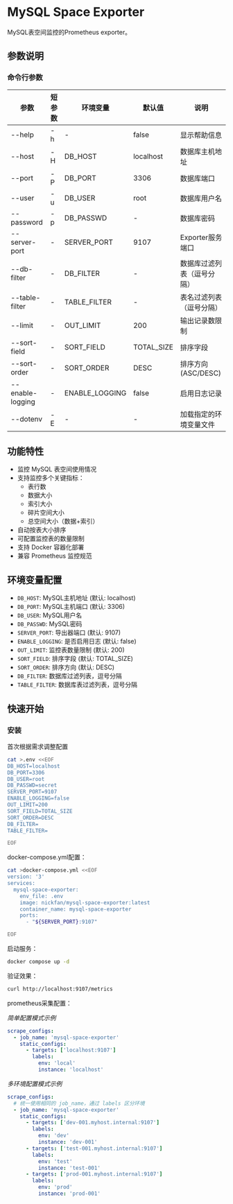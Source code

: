 # MySQL Space Exporter

MySQL表空间监控的Prometheus exporter。

## 参数说明

### 命令行参数

| 参数 | 短参数 | 环境变量 | 默认值 | 说明 |
|------|--------|----------|--------|------|
| --help | -h | - | false | 显示帮助信息 |
| --host | -H | DB_HOST | localhost | 数据库主机地址 |
| --port | -P | DB_PORT | 3306 | 数据库端口 |
| --user | -u | DB_USER | root | 数据库用户名 |
| --password | -p | DB_PASSWD | - | 数据库密码 |
| --server-port | - | SERVER_PORT | 9107 | Exporter服务端口 |
| --db-filter | - | DB_FILTER | - | 数据库过滤列表（逗号分隔） |
| --table-filter | - | TABLE_FILTER | - | 表名过滤列表（逗号分隔） |
| --limit | - | OUT_LIMIT | 200 | 输出记录数限制 |
| --sort-field | - | SORT_FIELD | TOTAL_SIZE | 排序字段 |
| --sort-order | - | SORT_ORDER | DESC | 排序方向(ASC/DESC) |
| --enable-logging | - | ENABLE_LOGGING | false | 启用日志记录 |
| --dotenv | -E | - | - | 加载指定的环境变量文件 |

## 功能特性

- 监控 MySQL 表空间使用情况
- 支持监控多个关键指标：
  - 表行数
  - 数据大小
  - 索引大小
  - 碎片空间大小
  - 总空间大小（数据+索引）
- 自动按表大小排序
- 可配置监控表的数量限制
- 支持 Docker 容器化部署
- 兼容 Prometheus 监控规范

## 环境变量配置

- `DB_HOST`: MySQL主机地址 (默认: localhost)
- `DB_PORT`: MySQL主机端口 (默认: 3306)
- `DB_USER`: MySQL用户名
- `DB_PASSWD`: MySQL密码
- `SERVER_PORT`: 导出器端口 (默认: 9107)
- `ENABLE_LOGGING`: 是否启用日志 (默认: false)
- `OUT_LIMIT`: 监控表数量限制 (默认: 200)
- `SORT_FIELD`: 排序字段 (默认: TOTAL_SIZE)
- `SORT_ORDER`: 排序方向 (默认: DESC)
- `DB_FILTER`: 数据库过滤列表，逗号分隔
- `TABLE_FILTER`: 数据库表过滤列表，逗号分隔

## 快速开始

### 安装

首次根据需求调整配置

```sh
cat >.env <<EOF
DB_HOST=localhost
DB_PORT=3306
DB_USER=root
DB_PASSWD=secret
SERVER_PORT=9107
ENABLE_LOGGING=false
OUT_LIMIT=200
SORT_FIELD=TOTAL_SIZE
SORT_ORDER=DESC
DB_FILTER=
TABLE_FILTER=

EOF

```

docker-compose.yml配置：

```sh
cat >docker-compose.yml <<EOF
version: '3'
services:
  mysql-space-exporter:
    env_file: .env
    image: nickfan/mysql-space-exporter:latest
    container_name: mysql-space-exporter
    ports:
      - "${SERVER_PORT}:9107"

EOF

```

启动服务：

```sh
docker compose up -d

```

验证效果：

```sh
curl http://localhost:9107/metrics

```

prometheus采集配置：

*简单配置模式示例*

```yml
scrape_configs:
  - job_name: 'mysql-space-exporter'
    static_configs:
      - targets: ['localhost:9107']
        labels:
          env: 'local'
          instance: 'localhost'
```


*多环境配置模式示例*

```yml
scrape_configs:
  # 统一使用相同的 job_name，通过 labels 区分环境
  - job_name: 'mysql-space-exporter'
    static_configs:
      - targets: ['dev-001.myhost.internal:9107']
        labels:
          env: 'dev'
          instance: 'dev-001'
      - targets: ['test-001.myhost.internal:9107']
        labels:
          env: 'test'
          instance: 'test-001'
      - targets: ['prod-001.myhost.internal:9107']
        labels:
          env: 'prod'
          instance: 'prod-001'

```

